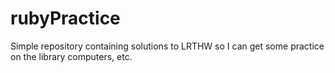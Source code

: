 rubyPractice
============

Simple repository containing solutions to LRTHW so I can get some practice on the library computers, etc.
